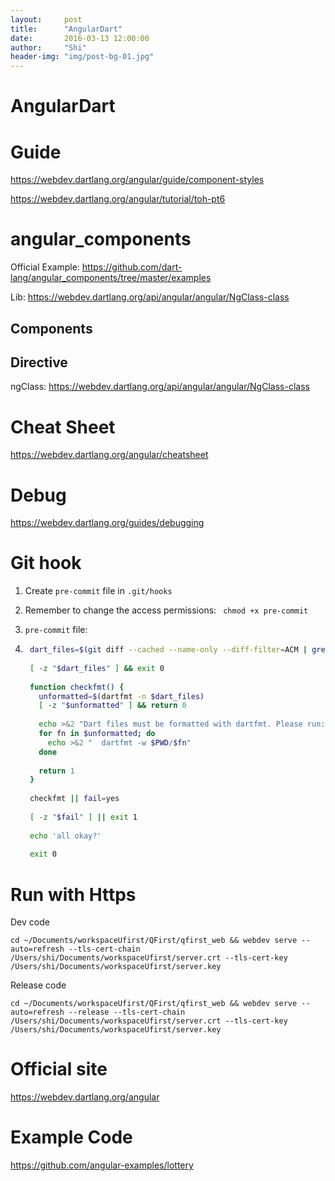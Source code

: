 ```yaml
---
layout:     post
title:      "AngularDart"
date:       2016-03-13 12:00:00
author:     "Shi"
header-img: "img/post-bg-01.jpg"
---
```

# AngularDart

# Guide

https://webdev.dartlang.org/angular/guide/component-styles

https://webdev.dartlang.org/angular/tutorial/toh-pt6



# **angular_components**

Official Example: https://github.com/dart-lang/angular_components/tree/master/examples

Lib: https://webdev.dartlang.org/api/angular/angular/NgClass-class



## Components

## Directive

ngClass: https://webdev.dartlang.org/api/angular/angular/NgClass-class



# Cheat Sheet

https://webdev.dartlang.org/angular/cheatsheet



# Debug

https://webdev.dartlang.org/guides/debugging



# Git hook

1. Create `pre-commit` file in `.git/hooks`

2. Remember to change the access permissions: ` chmod +x pre-commit`

3.  `pre-commit` file:

4. ```bash
    dart_files=$(git diff --cached --name-only --diff-filter=ACM | grep '.dart$')
    
    [ -z "$dart_files" ] && exit 0
    
    function checkfmt() {
      unformatted=$(dartfmt -n $dart_files)
      [ -z "$unformatted" ] && return 0
    
      echo >&2 "Dart files must be formatted with dartfmt. Please run:"
      for fn in $unformatted; do
        echo >&2 "  dartfmt -w $PWD/$fn"
      done
    
      return 1
    }
    
    checkfmt || fail=yes
    
    [ -z "$fail" ] || exit 1
    
    echo 'all okay?'
    
    exit 0
    ```



# Run with Https

Dev code

```
cd ~/Documents/workspaceUfirst/QFirst/qfirst_web && webdev serve --auto=refresh --tls-cert-chain /Users/shi/Documents/workspaceUfirst/server.crt --tls-cert-key /Users/shi/Documents/workspaceUfirst/server.key
```

Release code

```
cd ~/Documents/workspaceUfirst/QFirst/qfirst_web && webdev serve --auto=refresh --release --tls-cert-chain /Users/shi/Documents/workspaceUfirst/server.crt --tls-cert-key /Users/shi/Documents/workspaceUfirst/server.key
```



# Official site

https://webdev.dartlang.org/angular

# Example Code

https://github.com/angular-examples/lottery